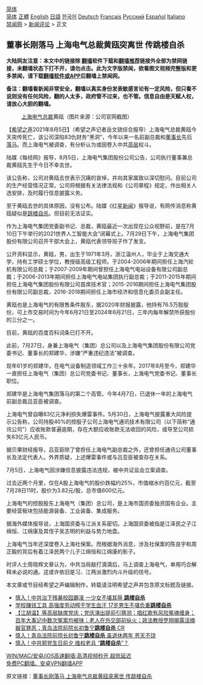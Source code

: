  <!-- 面包屑导航 --> <div class="breadcrumb"><!-- GTranslate: https://gtranslate.io/ -->  <div class="switcher notranslate">  <div class="selected">  <a href="#" onclick="return false;"> 简体</a>  </div>  <div class="option">  <a href="https://www.bannedbook.org" onclick="doGTranslate('zh-CN|zh-CN');jQuery('div.switcher div.selected a').html(jQuery(this).html());return false;" title="简体中文" class="nturl selected"> 简体</a>  <a href="https://www.bannedbook.org/zh-tw/" onclick="doGTranslate('zh-CN|zh-TW');jQuery('div.switcher div.selected a').html(jQuery(this).html());return false;" title="繁體中文" class="nturl"> 正體</a>  <a href="https://www.bannedbook.org/en/" onclick="doGTranslate('zh-CN|en');jQuery('div.switcher div.selected a').html(jQuery(this).html());return false;" title="English" class="nturl"> English</a>  <a href="https://www.bannedbook.org/ja/" onclick="doGTranslate('zh-CN|ja');jQuery('div.switcher div.selected a').html(jQuery(this).html());return false;" title="日本語" class="nturl"> 日語</a>  <a href="https://www.bannedbook.org/ko/" onclick="doGTranslate('zh-CN|ko');jQuery('div.switcher div.selected a').html(jQuery(this).html());return false;" title="한국어" class="nturl"> 한국어</a>  <a href="https://www.bannedbook.org/de/" onclick="doGTranslate('zh-CN|de');jQuery('div.switcher div.selected a').html(jQuery(this).html());return false;" title="Deutsch" class="nturl"> Deutsch</a>  <a href="https://www.bannedbook.org/fr/" onclick="doGTranslate('zh-CN|fr');jQuery('div.switcher div.selected a').html(jQuery(this).html());return false;" title="Français" class="nturl"> Français</a>  <a href="https://www.bannedbook.org/ru/" onclick="doGTranslate('zh-CN|ru');jQuery('div.switcher div.selected a').html(jQuery(this).html());return false;" title="Русский" class="nturl"> Русский</a>  <a href="https://www.bannedbook.org/es/" onclick="doGTranslate('zh-CN|es');jQuery('div.switcher div.selected a').html(jQuery(this).html());return false;" title="Español" class="nturl"> Español</a>  <a href="https://www.bannedbook.org/it/" onclick="doGTranslate('zh-CN|it');jQuery('div.switcher div.selected a').html(jQuery(this).html());return false;" title="Italiano" class="nturl"> Italiano</a>  </div>  </div>      <div class='breadcrumb-sub'><!-- Breadcrumb NavXT 6.3.0 --> <a href="https://www.bannedbook.org/" class="home">禁闻网</a> &gt; <a href="https://www.bannedbook.org/bnews/comments/" class="category">新闻评论</a> &gt; 正文</div></div><h2>董事长刚落马 上海电气总裁黄瓯突离世 传跳楼自杀</h2> <p class="notice"><b>大陆网友注意：本文中的链接除 <a href="https://github.com/bannedbook/fanqiang" >翻墙</a>软件下载和<a href="https://github.com/killgcd/justmysocks/blob/master/README.md">翻墙推荐</a>链接外全部为禁网链接，未翻墙状态下打不开，请勿点击。此为文字版禁闻，欲看图文视频完整版和更多禁闻，请下载<a href="https://github.com/bannedbook/fanqiang">翻墙软件或APP</a>后翻墙上禁闻网。</p><p>备注：翻墙看新闻非常安全，翻墙以真实身份发表敏感言论有一定风险，但只看不说则没有任何风险，翻的人太多，政府管不过来，也不管。信息自由是天赋人权，请放心大胆的翻墙。</b></p>  <div class="entry"> <figure><figcaption><a href="https://www.bannedbook.org/bnews/tag/%e4%b8%8a%e6%b5%b7/" class="st_tag internal_tag" rel="tag" title="标签 上海 下的日志">上海</a><a href="https://www.bannedbook.org/bnews/tag/%E7%94%B5%E6%B0%94/" class="st_tag internal_tag" rel="tag" title="标签 电气 下的日志">电气</a><a href="https://www.bannedbook.org/bnews/tag/%E6%80%BB%E8%A3%81/" class="st_tag internal_tag" rel="tag" title="标签 总裁 下的日志">总裁</a>黄瓯（图片来源：公司官网截图）</figcaption></figure> <p>【<span class='wp_keywordlink_affiliate'><a href="https://www.soundofhope.org" title="希望之声" target="_blank">希望之声</a></span>2021年8月5日】（希望之声记者岳文骁综合报导）上海电气总裁黄瓯今天突传死亡，该公司深陷83仇财务“黑洞”，今年以来一名前副总裁和<a href="https://www.bannedbook.org/bnews/tag/%e8%91%a3%e4%ba%8b%e9%95%bf/" class="st_tag internal_tag" rel="tag" title="标签 董事长 下的日志">董事长</a>先后<a href="https://www.bannedbook.org/bnews/tag/%E8%90%BD%E9%A9%AC/" class="st_tag internal_tag" rel="tag" title="标签 落马 下的日志">落马</a>。而上海电气被调查，有分析认为或因卷入中共<span class='wp_keywordlink_affiliate'><a href="https://www.bannedbook.org/bnews/ccpdope/" title="中共高层内幕" target="_blank">高层</a></span>权斗。</p> <p>陆媒《每经网》报导，8月5日，上海电气集团股份公司公告，公司执行董事兼总裁黄瓯先生于今日不幸去世。</p> <p>该公告称，公司对黄瓯去世表示沉痛的哀悼，并向其家属致以深切慰问。目前公司的生产经营情况正常。公司将根据有关法律法规和《公司章程》规定，作出相关人选安排，及时履行信息披露义务。</p> <p>至于黄瓯去世的具体原因，没有公布。陆媒《红星<span class='wp_keywordlink_affiliate'><a href="https://www.bannedbook.org/" title="新闻">新闻</a></span>》报导说，有网传消息称黄瓯疑似是<a href="https://www.bannedbook.org/bnews/tag/%e8%b7%b3%e6%a5%bc/" class="st_tag internal_tag" rel="tag" title="标签 跳楼 下的日志">跳楼</a><a href="https://www.bannedbook.org/bnews/tag/%e8%87%aa%e6%9d%80/" class="st_tag internal_tag" rel="tag" title="标签 自杀 下的日志">自杀</a>。但目前无法证实。</p> <p>作为上海电气集团党委副书记、总裁，黄瓯最近一次出现在公众视野前，是在7月10日下午举行的2021世界人工智能大会”闭幕式上。7月29日下午，上海电气集团股份有限公司召开干部大会上，黄瓯代表领导班子作了发言。</p>  <p>公开资料显示，黄瓯，男，出生于1971年3月，浙江温州人，毕业于上海交通大学，持有工学硕士学位，教授级高级工程师。于2004-2006年期间担任上海汽轮机有限公司总裁；于2007-2009年期间曾担任上海电气电站设备有限公司副总裁；于2006-2013年期间担任上海电气电站集团执行副总裁；于2011-2015年期间担任上海电气集团股份有限公司首席技术官；2015-2016期间担任上海电气集团股份有限公司副总裁，2016-2018期间担任上海市经济和信息化委员会副主任。</p> <p>黄瓯也是上海电气的有限售条件股东，据2020年财报披露，他持有76.5万股股份，可上市交易时间为今年6月21日至2024年6月21日，三年内每年解禁所获股份的三分之一。</p> <p>目前，黄瓯的百度百科词条已打不开。</p> <p>此前，7月27日，身兼上海电气（集团）总公司以及上海电气集团股份有限公司党委书记、董事长的郑建华，涉嫌“严重违纪违法”被调查。</p> <p>现年61岁的郑建华，在电气设备制造领域工作三十余年。2017年8月至今，郑建华一直担任上海电气（集团）总公司党委书记、董事长，上海电气党委书记、董事长职位。</p>  <p>郑建华是上海电气集团落马的第二个高管。今年4月7日，已退休一年的上海电气前副总裁吕亚臣被调查。</p> <p>上海电气曾自曝83亿元净利损失爆雷事件。5月30日，上海电气披露重大风险提示公告称，公司持股40%的控股子公司上海电气通讯技术有限公司（以下简称“通讯公司”）应收账款普遍逾期，存在大额应收账款无法收回的风险，或导至公司损失83亿元人民币。</p> <p>据贝果财经报导，吕亚臣除了曾担任上海电气副总裁之外，还曾担任通讯公司董事长及法定代表人。外界质疑，上述爆雷事件或与吕亚臣被查存在关系。</p> <p>7月5日，上海电气因涉嫌信息披露违法违规，被中共证监会立案调查。</p> <p>过去近两个月里，仅在A股上海电气的股价跌幅约25%，市值缩水约百亿元，截至7月28日11时，股价为3.82元/股，总市值600亿元。</p>  <p>上海电气的控股股东上海电气（集团）总公司，是上海市国资委独资国有企业。主要经营板块包括能源装备、工业装备、集成服务。</p> <p>据海外媒体报导说，上海国资委与江派关系密切。上海国资委被指是江泽民之子江绵恒、江绵康及其侄子吴志明的利益与势力地盘。</p> <p>上海电气当年还深度卷入上海社保案。而根据海外消息，涉及社保案的陈良宇和周正毅的背后有着江泽民两个儿子江绵恒和江绵康的影子。</p> <p>时评人士周晓辉文章认为，中共当局敲打滴滴后，马上调查上海电气，单用巧合解释未必说的通。这或许依旧是习、江两派激烈内斗升级的信号。</p> <p>本文章或节目经希望之声编辑制作，转载请注明希望之声并包含原文标题及链接。 </p>  <ul class='op-related-articles' title='相关阅读'> <li><a href='https://www.bannedbook.org/bnews/cnnews/20210714/1586627.html' target='_blank'>慎入！中共治下残暴校园霸凌 一少女不堪其辱 <b>跳楼自杀</b></a></li> <li><a href='https://www.bannedbook.org/bnews/cnnews/20210709/1583563.html' target='_blank'>学校赚钱工具 高强度劳动榨干学生血汗 17岁男生不堪负重<b>跳楼自杀</b></a></li> <li><a href='https://www.bannedbook.org/bnews/bannedvideo/20210630/1577208.html' target='_blank'>【江胡温】等高层缺席党庆；党庆演出提前引猜测；唱红歌有风险冤魂缠身； 百年大事记中数次冤案均被抹；老人在外交部前纵火；政法教授罗翔揭露活摘器官罪恶；青岛法院前院长初鲁宁<b>跳楼自杀</b>  CR</a></li> <li><a href='https://www.bannedbook.org/bnews/cbnews/20210628/1576293.html' target='_blank'>慎入！青岛法院前院长初鲁宁<b>跳楼自杀</b> 虽退休两年 苍天不饶</a></li> <li><a href='https://www.bannedbook.org/bnews/cbnews/20210626/1574895.html' target='_blank'>慎入！中共邪党生日前夕 维权老兵 “<b>跳楼自杀</b>”？</a></li> </ul> <p class="texttj"> <a href="https://github.com/bannedbook/fanqiang/wiki/V2ray%E6%9C%BA%E5%9C%BA" target="_blank">WIN/MAC/安卓/iOS高速翻墙:高清视频秒开,超低延迟</a><br/> <a href="https://github.com/bannedbook/fanqiang/wiki/%E7%A6%81%E9%97%BB%E7%BD%91%E5%AE%89%E5%8D%93%E7%BF%BB%E5%A2%99%E6%96%B0%E9%97%BBAPP" target="_blank">免费PC翻墙、安卓VPN翻墙APP</a></p><p>原文链接：<a class="src_link"  href="https://www.soundofhope.org/post/532610" target="_blank">董事长刚落马 上海电气总裁黄瓯突离世 传跳楼自杀</a></p><a name='sharetosocial'></a>  <div style="margin-bottom:5px;padding-bottom:5px;clear:both"> <div id="archive-pix-1" class="banner-ads"> <!-- AuctionX Display platform tag START --> <div id="26318x728x90x621x_ADSLOT2" clicktrack="%%CLICK_URL_ESC%%"></div> <!-- AuctionX Display platform tag END --> </div> <div id="archive-pix-2" class="banner-ads"> <!-- AuctionX Display platform tag START --> <div id="26315x300x250x621x_ADSLOT2" clicktrack="%%CLICK_URL_ESC%%"></div> <!-- AuctionX Display platform tag END --> </div> </div>  <div id="archive-pix-1" class="banner-ads"> <!-- AuctionX Display platform tag START --> <div id="26318x728x90x621x_ADSLOT3" clicktrack="%%CLICK_URL_ESC%%"></div> <!-- AuctionX Display platform tag END --> </div> </div><!--END ENTRY--> 